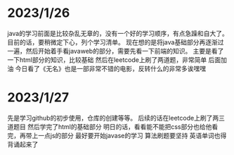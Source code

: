 # 2023/1/26
java的学习前面是比较杂乱无章的，没有一个好的学习顺序，有点急躁和自大了。目前的话，要稍微定下心，列个学习清单。
现在想的是将java基础部分再逐渐过一遍，然后开始着手看javaweb的部分，需要先看一下前端的知识。
主要是看了一下html部分的知识，比较基础
然后在leetcode上刷了两道题，非常简单
后面加油
今日看了《无名》也是一部非常不错的电影，反转什么的非常多诶嘿嘿

# 2023/1/27
先是学习github的初步使用，仓库的创建等等。
后续的话在leetcode上刷了两三道题目
然后学完了html的基础部分
明日的话，看看能不能把css部分也给他看完，再带上一点js的部分
最好要开始javase的学习
算法刷题要坚持
英语单词也得背诵起来了

